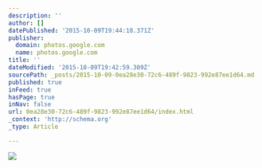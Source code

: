 ```yaml
---
description: ''
author: []
datePublished: '2015-10-09T19:44:18.371Z'
publisher:
  domain: photos.google.com
  name: photos.google.com
title: ''
dateModified: '2015-10-09T19:42:59.309Z'
sourcePath: _posts/2015-10-09-0ea28e30-72c6-489f-9823-992e87ee1d64.md
published: true
inFeed: true
hasPage: true
inNav: false
url: 0ea28e30-72c6-489f-9823-992e87ee1d64/index.html
_context: 'http://schema.org'
_type: Article

---
```

![](https://lh3.googleusercontent.com/MgW-nBFfjOa3ivKCz_P7xV8K0yJ8P4bkPy9pe6ZME0ybZWxQ-Ot_S00rjgAHX3FUZtAkPE9jxsJT5DZ_bQqP-TKwWYCbhBaO7Zl788ej1SBP9Cs2elUBxTMyJ5XQ5nJ8UTQvMXWttT3nlLqL7jtyYOhaAbRF-X0sYuMoOzINrN8y5pXjOjk02bS9gJCdu1iP3f3zoK3p19Eyp-BQsYL-RG4s1UYZ_edAkhAG46OroKb-G6LlH7gKgQ1UcJFVrLtL2S7WYVmWdfAfzm8KCyjjk1BAdVjZnk_t32sKH5bFhqlnUORTLvv-Y-DHrn0qF2r4_csP0H-Kypvsqg-mrL_iBgRhQ_daXyqF1-D6xRNtIPESzBicytwD755Pf119hmeIY1rqHMw-P3Q_H6jBrs7qIvzTyakTO8Bh2E4xR_kH9pvjM0ch_TOTRrxrTJ3FuI7mtOiiwSDrFkR59DdHKdKMO0S9a2WnM-DBkAcrSBMT4-C9C8hAwm4QSHMS3tL8sr1WzRKhtMqyPeLB4NKBZRTO-uyjzFavjONZiJUp-pq-ZIVy=w1469-h979-no)